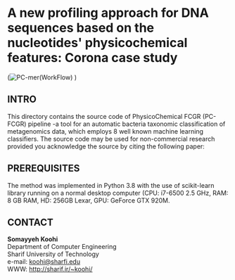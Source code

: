 # A new profiling approach for DNA sequences based on the nucleotides' physicochemical features: Corona case study
(![PC-mer(WorkFlow)](https://user-images.githubusercontent.com/91915096/172617347-b66dff7f-f6fa-4b39-abdf-2ad99c528854.png)
)
## INTRO
This directory contains the source code of PhysicoChemical FCGR (PC-FCGR) pipeline -a tool for an automatic bacteria taxonomic classification of metagenomics data, which employs 8 well known machine learning classifiers. The source code may be used for non-commercial research provided you acknowledge the source by citing the following paper:</p>
## PREREQUISITES
The method was implemented in Python 3.8 with the use of scikit-learn library running on a normal desktop computer (CPU: i7-6500 2.5 GHz, RAM: 8 GB RAM, HD: 256GB Lexar, GPU: GeForce GTX 920M. 
## CONTACT

<b>**Somayyeh Koohi**</b> <br>
Department of Computer Engineering <br>
Sharif University of Technology <br>
e-mail: koohi@sharfi.edu <br>
WWW: http://sharif.ir/~koohi/

